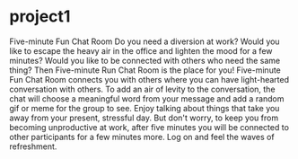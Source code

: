 # project1
Five-minute Fun Chat Room
Do you need a diversion at work? Would you like to escape the heavy air in the office and lighten the mood for a few minutes? Would you like to be connected with others who need the same thing? Then Five-minute Run Chat Room is the place for you!
Five-minute Fun Chat Room connects you with others where you can have light-hearted conversation with others. To add an air of levity to the conversation, the chat will choose a meaningful word from your message and add a random gif or meme for the group to see. Enjoy talking about things that take you away from your present, stressful day. But don't worry, to keep you from becoming unproductive at work, after five minutes you will be connected to other participants for a few minutes more. Log on and feel the waves of refreshment.

